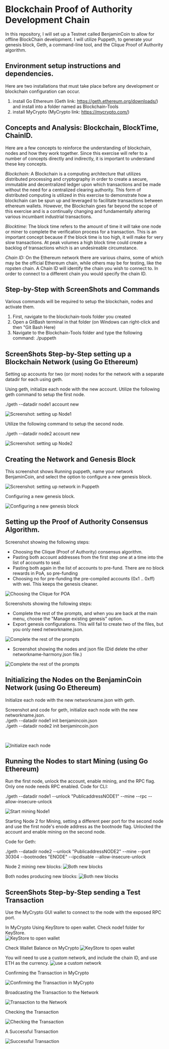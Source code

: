 # Blockchain Proof of Authority Development Chain

In this repository, I will set up a Testnet called BenjaminCoin to allow for offline BlockChain development. I will utilize Puppeth, to generate your genesis block, Geth, a command-line tool, and the Clique Proof of Authority algorithm.


##  Environment setup instructions and dependencies.

Here are two installations that must take place before any development or blockchain configuration can occur. 

1) install Go Ethereum (Geth link: https://geth.ethereum.org/downloads/) and install into a folder named as Blockchain-Tools
2) install MyCrypto (MyCrypto link: https://mycrypto.com/) 

## Concepts and Analysis: Blockchain, BlockTime, ChainID.

Here are a few concepts to reinforce the understanding of blockchain, nodes and how they work together. Since this exercise will refer to a number of concepts directly and indirectly, it is important to understand these key concepts. 

<em>Blockchain:</em> A Blockchain is a computing architecture that utilizes distributed processing and cryptography in order to create a secure, immutable and decentralized ledger upon which transactions and be made without the need for a centralized clearing authority. This form of distributed computing is utilized in this exercise to demonstrate how a blockchain can be spun up and leveraged to facilitate transactions between ethereum wallets. However, the Blockchain goes far beyond the scope of this exercise and is a continually changing and fundamentally altering various incumbant industrial transactions. 

<em>Blocktime:</em> The block time refers to the amount of time it will take one node or miner to complete the verification process for a transaction. This is an important concept because if the block time is too high, it will make for very slow transactions. At peak volumes a high block time could create a backlog of transactions which is an undesireable circumstance. 

<em>Chain ID:</em> On the Ethereum network there are various chains, some of which may be the official Ethereum chain, while others may be for testing, like the ropsten chain. A Chain ID will identify the chain you wish to connect to. In order to connect to a different chain you would specify the chain ID.  

## Step-by-Step with ScreenShots and Commands 

Various commands will be required to setup the blockchain, nodes and activate them. 

1) First, navigate to the blockchain-tools folder you created 
2) Open a GitBash terminal in that folder (on Windows can right-click and then "Git Bash Here) 
3) Navigate to the Blockchain-Tools folder and type the following command: ./puppeth


## ScreenShots Step-by-Step setting up a Blockchain Network (using Go Ethereum)  


Setting up accounts for two (or more) nodes for the network with a separate datadir for each using geth.


Using geth, initialize each node with the new account. Utilize the following geth command to setup the first node. 

./geth --datadir node1 account new <br> 


![Screenshot: setting up Node1](https://github.com/benjaminweymouth/Blockchain-Work/blob/main/POA%20Development%20Chain/Screenshots/Node1.PNG)

Utilize the following command to setup the second node. 

./geth --datadir node2 account new

![Screenshot: setting up Node2](https://github.com/benjaminweymouth/Blockchain-Work/blob/main/POA%20Development%20Chain/Screenshots/Node2.PNG)

## Creating the Network and Genesis Block

This screenshot shows Running puppeth, name your network BenjaminCoin, and select the option to configure a new genesis block.

![Screenshot: setting up network in Puppeth](https://github.com/benjaminweymouth/Blockchain-Work/blob/main/POA%20Development%20Chain/Screenshots/benjamincoin/Capture1.PNG)

Configuring a new genesis block.

![Configuring a new genesis block](https://github.com/benjaminweymouth/Blockchain-Work/blob/main/POA%20Development%20Chain/Screenshots/benjamincoin/Capture2.PNG)


## Setting up the Proof of Authority Consensus Algorithm. 

Screenshot showing the following steps: 

- Choosing the Clique (Proof of Authority) consensus algorithm.
- Pasting both account addresses from the first step one at a time into the list of accounts to seal.
- Pasting both again in the list of accounts to pre-fund. There are no block rewards in PoA, so pre-funding
- Choosing no for pre-funding the pre-compiled accounts (0x1 .. 0xff) with wei. This keeps the genesis cleaner.

![Choosing the Clique for POA](https://github.com/benjaminweymouth/Blockchain-Work/blob/main/POA%20Development%20Chain/Screenshots/benjamincoin/Capture3.PNG)

Screenshots showing the following steps: 

- Complete the rest of the prompts, and when you are back at the main menu, choose the "Manage existing genesis" option.
- Export genesis configurations. This will fail to create two of the files, but you only need networkname.json.


![Complete the rest of the prompts](https://github.com/benjaminweymouth/Blockchain-Work/blob/main/POA%20Development%20Chain/Screenshots/benjamincoin/Capture4.PNG)

- Screenshot showing the nodes and json file (Did delete the other networkname-harmony.json file.)

![Complete the rest of the prompts](https://github.com/benjaminweymouth/Blockchain-Work/blob/main/POA%20Development%20Chain/Screenshots/benjamincoin/Capture5.PNG)




## Initializing the Nodes on the BenjaminCoin Network  (using Go Ethereum)  


Initialize each node with the new networkname.json with geth.

Screenshot and code for geth, initialize each node with the new networkname.json.
<br> 
./geth --datadir node1 init benjamincoin.json <br> 
./geth --datadir node2 init benjamincoin.json

<br>
 

![Initialize each node](https://github.com/benjaminweymouth/Blockchain-Work/blob/main/POA%20Development%20Chain/Screenshots/benjamincoin/Capture6.PNG)

## Running the Nodes to start Mining  (using Go Ethereum)  
Run the first node, unlock the account, enable mining, and the RPC flag. Only one node needs RPC enabled.
Code for CLI: 

./geth --datadir node1 --unlock "PublicaddressNODE1" --mine --rpc --allow-insecure-unlock


![Start mining Node1](https://github.com/benjaminweymouth/Blockchain-Work/blob/main/POA%20Development%20Chain/Screenshots/benjamincoin/Capture7.PNG)

Starting Node 2 for Mining, setting a different peer port for the second node and use the first node's enode address as the bootnode flag. Unlocked the account and enable mining on the second node.

Code for Geth: 

./geth --datadir node2 --unlock "PublicaddressNODE2" --mine --port 30304 --bootnodes "ENODE" --ipcdisable --allow-insecure-unlock

Node 2 mining new blocks: 
![Both new blocks](https://github.com/benjaminweymouth/Blockchain-Work/blob/main/POA%20Development%20Chain/Screenshots/benjamincoin/Capture17.PNG)


Both nodes producing new blocks: 
![Both new blocks](https://github.com/benjaminweymouth/Blockchain-Work/blob/main/POA%20Development%20Chain/Screenshots/benjamincoin/Capture16.PNG)


## ScreenShots Step-by-Step sending a Test Transaction 

Use the MyCrypto GUI wallet to connect to the node with the exposed RPC port.

In MyCrypto Using KeyStore to open wallet. Check node1 folder for KeyStore.  
![KeyStore to open wallet](https://github.com/benjaminweymouth/Blockchain-Work/blob/main/POA%20Development%20Chain/Screenshots/benjamincoin/Capture9.PNG)

Check Wallet Balance on MyCrypto
![KeyStore to open wallet](https://github.com/benjaminweymouth/Blockchain-Work/blob/main/POA%20Development%20Chain/Screenshots/benjamincoin/Capture10.PNG)

You will need to use a custom network, and include the chain ID, and use ETH as the currency.
![use a custom network](https://github.com/benjaminweymouth/Blockchain-Work/blob/main/POA%20Development%20Chain/Screenshots/benjamincoin/Capture11.PNG)

Confirming the Transaction in MyCrypto

![Confirming the Transaction in MyCrypto](https://github.com/benjaminweymouth/Blockchain-Work/blob/main/POA%20Development%20Chain/Screenshots/benjamincoin/Capture12.PNG)

Broadcasting the Transaction to the Network 

![Transaction to the Network ](https://github.com/benjaminweymouth/Blockchain-Work/blob/main/POA%20Development%20Chain/Screenshots/benjamincoin/Capture13.PNG)

Checking the Transaction

![Checking the Transaction](https://github.com/benjaminweymouth/Blockchain-Work/blob/main/POA%20Development%20Chain/Screenshots/benjamincoin/Capture14.PNG)

A Successful Transaction

![Successful Transaction](https://github.com/benjaminweymouth/Blockchain-Work/blob/main/POA%20Development%20Chain/Screenshots/benjamincoin/Capture15.PNG)


